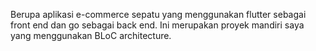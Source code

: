Berupa aplikasi e-commerce sepatu yang menggunakan flutter sebagai front end dan go sebagai back end. Ini merupakan proyek mandiri saya yang menggunakan BLoC architecture.
